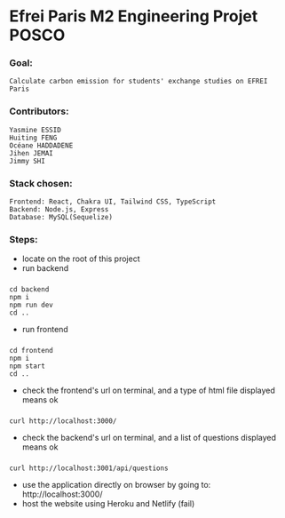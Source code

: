 # Efrei Paris M2 Engineering Projet POSCO

### Goal: 
    
    Calculate carbon emission for students' exchange studies on EFREI Paris

### Contributors: 

    Yasmine ESSID
    Huiting FENG
    Océane HADDADENE
    Jihen JEMAI
    Jimmy SHI

### Stack chosen:

    Frontend: React, Chakra UI, Tailwind CSS, TypeScript
    Backend: Node.js, Express
    Database: MySQL(Sequelize)


### Steps:
- locate on the root of this project
- run backend
###

    cd backend
    npm i
    npm run dev
    cd ..

- run frontend
###

    cd frontend
    npm i
    npm start
    cd ..

- check the frontend's url on terminal, and a type of html file displayed means ok
###

    curl http://localhost:3000/    

- check the backend's url on terminal, and a list of questions displayed means ok
###

    curl http://localhost:3001/api/questions

- use the application directly on browser by going to: http://localhost:3000/
- host the website using Heroku and Netlify (fail)